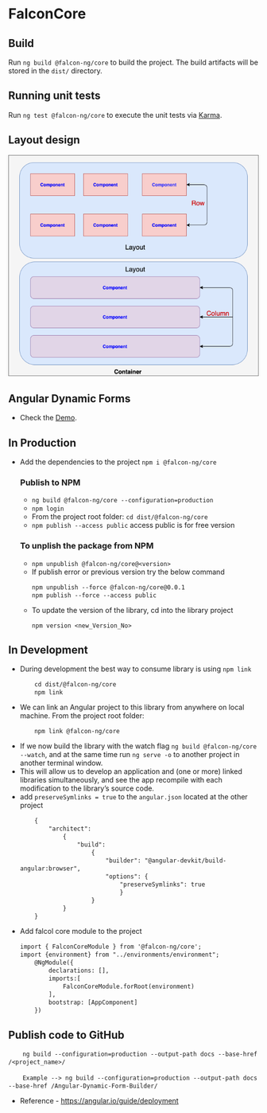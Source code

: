 # FalconCore

## Build

Run `ng build @falcon-ng/core` to build the project. The build artifacts will be stored in the `dist/` directory.

## Running unit tests

Run `ng test @falcon-ng/core` to execute the unit tests via [Karma](https://karma-runner.github.io).

## Layout design

![alt text](../../src/assets/layout.png)

## Angular Dynamic Forms

- Check the [Demo](https://anandjaisy.github.io/Angular-Dynamic-Form-Builder/).

## In Production

- Add the dependencies to the project `npm i @falcon-ng/core`
  ### Publish to NPM
  - `ng build @falcon-ng/core --configuration=production`
  - `npm login`
  - From the project root folder: `cd dist/@falcon-ng/core`
  - `npm publish --access public` access public is for free version
  ### To unplish the package from NPM
  - `npm unpublish @falcon-ng/core@<version>`
  - If publish error or previous version try the below command
    ```
    npm unpublish --force @falcon-ng/core@0.0.1
    npm publish --force --access public
    ```
  - To update the version of the library, cd into the library project
    ```
    npm version <new_Version_No>
    ```

## In Development

- During development the best way to consume library is using `npm link`
  ```
      cd dist/@falcon-ng/core
      npm link
  ```
- We can link an Angular project to this library from anywhere on local machine. From the project root folder:
  ```
      npm link @falcon-ng/core
  ```
- If we now build the library with the watch flag `ng build @falcon-ng/core --watch`, and at the same time run `ng serve -o` to another project in another terminal window.
- This will allow us to develop an application and (one or more) linked libraries simultaneously, and see the app recompile with each modification to the library’s source code.
- add `preserveSymlinks = true` to the `angular.json` located at the other project
  ```
      {
          "architect":
              {
                  "build":
                      {
                          "builder": "@angular-devkit/build-angular:browser",
                          "options": {
                              "preserveSymlinks": true
                              }
                      }
              }
      }
  ```
- Add falcol core module to the project
  ```
  import { FalconCoreModule } from '@falcon-ng/core';
  import {environment} from "../environments/environment";
      @NgModule({
          declarations: [],
          imports:[
              FalconCoreModule.forRoot(environment)
          ],
          bootstrap: [AppComponent]
      })
  ```

## Publish code to GitHub

        ng build --configuration=production --output-path docs --base-href /<project_name>/

        Example --> ng build --configuration=production --output-path docs --base-href /Angular-Dynamic-Form-Builder/

- Reference - https://angular.io/guide/deployment
